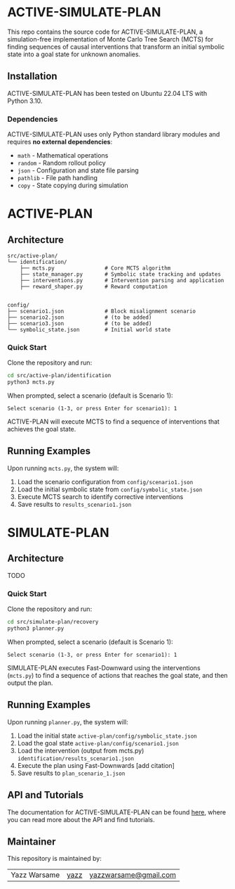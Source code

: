 # ACTIVE-SIMULATE-PLAN

This repo contains the source code for ACTIVE-SIMULATE-PLAN, a simulation-free implementation of Monte Carlo Tree Search (MCTS) for finding sequences of causal interventions that transform an initial symbolic state into a goal state for unknown anomalies.

## Installation

ACTIVE-SIMULATE-PLAN has been tested on Ubuntu 22.04 LTS with Python 3.10.

### Dependencies

ACTIVE-SIMULATE-PLAN uses only Python standard library modules and requires **no external dependencies**:

* `math` - Mathematical operations
* `random` - Random rollout policy
* `json` - Configuration and state file parsing
* `pathlib` - File path handling
* `copy` - State copying during simulation

# ACTIVE-PLAN

## Architecture

```
src/active-plan/
└── identification/
    ├── mcts.py                # Core MCTS algorithm
    ├── state_manager.py       # Symbolic state tracking and updates
    ├── interventions.py       # Intervention parsing and application
    ├── reward_shaper.py       # Reward computation
   

config/
├── scenario1.json             # Block misalignment scenario
├── scenario2.json             # (to be added)
├── scenario3.json             # (to be added)
└── symbolic_state.json        # Initial world state
```

### Quick Start

Clone the repository and run:

```bash
cd src/active-plan/identification
python3 mcts.py
```

When prompted, select a scenario (default is Scenario 1):

```text
Select scenario (1-3, or press Enter for scenario1): 1
```

ACTIVE-PLAN will execute MCTS to find a sequence of interventions that achieves the goal state.

## Running Examples

Upon running `mcts.py`, the system will:

1. Load the scenario configuration from `config/scenario1.json`
2. Load the initial symbolic state from `config/symbolic_state.json`
3. Execute MCTS search to identify corrective interventions
4. Save results to `results_scenario1.json`


# SIMULATE-PLAN

## Architecture
TODO

### Quick Start
Clone the repository and run:

```bash
cd src/simulate-plan/recovery
python3 planner.py
```

When prompted, select a scenario (default is Scenario 1):

```text
Select scenario (1-3, or press Enter for scenario1): 1
```
SIMULATE-PLAN executes Fast-Downward using the interventions (`mcts.py`)  to find a sequence of actions that reaches the goal state, and then output the plan.

## Running Examples

Upon running `planner.py`, the system will:

1. Load the initial state `active-plan/config/symbolic_state.json` 
2. Load the goal state `active-plan/config/scenario1.json`
3. Load the intervention (output from mcts.py)  `identification/results_scenario1.json`
4. Execute the plan using Fast-Downwards [add citation]
5. Save results to `plan_scenario_1.json`

## API and Tutorials

The documentation for ACTIVE-SIMULATE-PLAN can be found [here](https://convince-project.github.io/active-simulate-plan), where you can read more about the API and find tutorials.

## Maintainer

This repository is maintained by:

| | | |
|:---:|:---:|:---:|
| Yazz Warsame | [yazz](https://github.com/yazzwarsame) | [yazzwarsame@gmail.com](mailto:yazzwarsame@gmail.com) |

